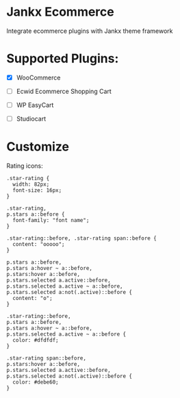 Jankx Ecommerce
=

Integrate ecommerce plugins with Jankx theme framework

# Supported Plugins:

- [x] WooCommerce
- [ ] Ecwid Ecommerce Shopping Cart
- [ ] WP EasyCart
- [ ] Studiocart


# Customize

Rating icons:
```
.star-rating {
  width: 82px;
  font-size: 16px;
}

.star-rating,
p.stars a::before {
  font-family: "font name";
}

.star-rating::before, .star-rating span::before {
  content: "ooooo";
}

p.stars a::before,
p.stars a:hover ~ a::before,
p.stars:hover a::before,
p.stars.selected a.active::before,
p.stars.selected a.active ~ a::before,
p.stars.selected a:not(.active)::before {
  content: "o";
}

.star-rating::before,
p.stars a::before,
p.stars a:hover ~ a::before,
p.stars.selected a.active ~ a::before {
  color: #dfdfdf;
}

.star-rating span::before,
p.stars:hover a::before,
p.stars.selected a.active::before,
p.stars.selected a:not(.active)::before {
  color: #debe60;
}
```

